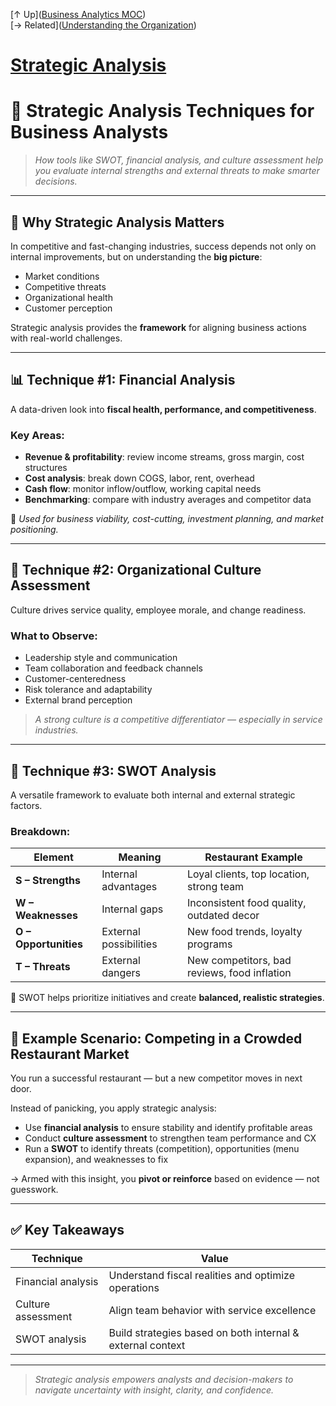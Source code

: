 [↑ Up]([Business Analytics MOC](../Business%20Analytics%20MOC.md))  
[→ Related]([Understanding the Organization](../Foundations/Understanding%20the%20Organization.md))

# [Strategic Analysis](.md)

# 🧭 Strategic Analysis Techniques for Business Analysts

> *How tools like SWOT, financial analysis, and culture assessment help you evaluate internal strengths and external threats to make smarter decisions.*

---

## 🎯 Why Strategic Analysis Matters

In competitive and fast-changing industries, success depends not only on internal improvements, but on understanding the **big picture**:

- Market conditions  
- Competitive threats  
- Organizational health
- Customer perception

Strategic analysis provides the **framework** for aligning business actions with real-world challenges.

---

## 📊 Technique #1: Financial Analysis

A data-driven look into **fiscal health, performance, and competitiveness**.

### Key Areas:
- **Revenue & profitability**: review income streams, gross margin, cost structures
- **Cost analysis**: break down COGS, labor, rent, overhead
- **Cash flow**: monitor inflow/outflow, working capital needs
- **Benchmarking**: compare with industry averages and competitor data

📌 *Used for business viability, cost-cutting, investment planning, and market positioning.*

---

## 👥 Technique #2: Organizational Culture Assessment

Culture drives service quality, employee morale, and change readiness.

### What to Observe:
- Leadership style and communication
- Team collaboration and feedback channels
- Customer-centeredness
- Risk tolerance and adaptability
- External brand perception

> *A strong culture is a competitive differentiator — especially in service industries.*

---

## 🧠 Technique #3: SWOT Analysis

A versatile framework to evaluate both internal and external strategic factors.

### Breakdown:
| Element | Meaning | Restaurant Example |
|--------|---------|--------------------|
| **S – Strengths** | Internal advantages | Loyal clients, top location, strong team |
| **W – Weaknesses** | Internal gaps | Inconsistent food quality, outdated decor |
| **O – Opportunities** | External possibilities | New food trends, loyalty programs |
| **T – Threats** | External dangers | New competitors, bad reviews, food inflation |

📌 SWOT helps prioritize initiatives and create **balanced, realistic strategies**.

---

## 🧪 Example Scenario: Competing in a Crowded Restaurant Market

You run a successful restaurant — but a new competitor moves in next door.

Instead of panicking, you apply strategic analysis:
- Use **financial analysis** to ensure stability and identify profitable areas
- Conduct **culture assessment** to strengthen team performance and CX
- Run a **SWOT** to identify threats (competition), opportunities (menu expansion), and weaknesses to fix

→ Armed with this insight, you **pivot or reinforce** based on evidence — not guesswork.

---

## ✅ Key Takeaways

| Technique | Value |
|----------|-------|
| Financial analysis | Understand fiscal realities and optimize operations |
| Culture assessment | Align team behavior with service excellence |
| SWOT analysis | Build strategies based on both internal & external context |

---

> *Strategic analysis empowers analysts and decision-makers to navigate uncertainty with insight, clarity, and confidence.*

